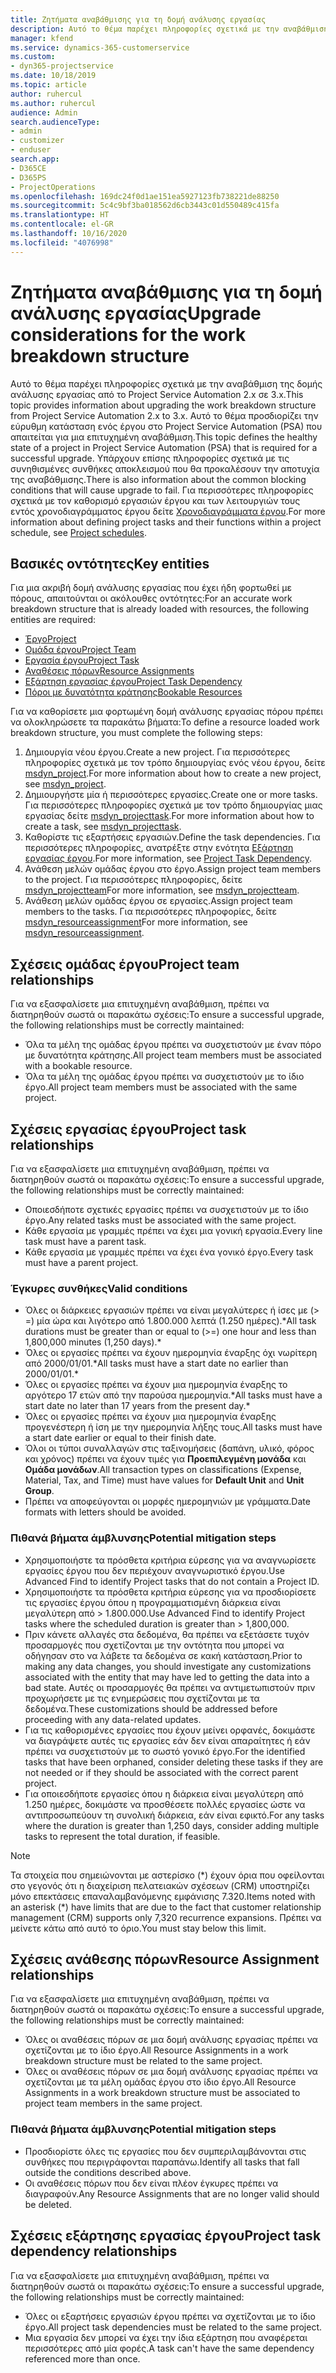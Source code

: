```yaml
---
title: Ζητήματα αναβάθμισης για τη δομή ανάλυσης εργασίας
description: Αυτό το θέμα παρέχει πληροφορίες σχετικά με την αναβάθμιση της δομής ανάλυσης εργασίας από το Project Service Automation 2.x σε 3.x.
manager: kfend
ms.service: dynamics-365-customerservice
ms.custom:
- dyn365-projectservice
ms.date: 10/18/2019
ms.topic: article
author: ruhercul
ms.author: ruhercul
audience: Admin
search.audienceType:
- admin
- customizer
- enduser
search.app:
- D365CE
- D365PS
- ProjectOperations
ms.openlocfilehash: 169dc24f0d1ae151ea5927123fb738221de88250
ms.sourcegitcommit: 5c4c9bf3ba018562d6cb3443c01d550489c415fa
ms.translationtype: HT
ms.contentlocale: el-GR
ms.lasthandoff: 10/16/2020
ms.locfileid: "4076998"
---
```

# <a name="upgrade-considerations-for-the-work-breakdown-structure"></a><span data-ttu-id="d2d38-103">Ζητήματα αναβάθμισης για τη δομή ανάλυσης εργασίας</span><span class="sxs-lookup"><span data-stu-id="d2d38-103">Upgrade considerations for the work breakdown structure</span></span>
<span data-ttu-id="d2d38-104">Αυτό το θέμα παρέχει πληροφορίες σχετικά με την αναβάθμιση της δομής ανάλυσης εργασίας από το Project Service Automation 2.x σε 3.x.</span><span class="sxs-lookup"><span data-stu-id="d2d38-104">This topic provides information about upgrading the work breakdown structure from Project Service Automation 2.x to 3.x.</span></span> <span data-ttu-id="d2d38-105">Αυτό το θέμα προσδιορίζει την εύρυθμη κατάσταση ενός έργου στο Project Service Automation (PSA) που απαιτείται για μια επιτυχημένη αναβάθμιση.</span><span class="sxs-lookup"><span data-stu-id="d2d38-105">This topic defines the healthy state of a project in Project Service Automation (PSA) that is required for a successful upgrade.</span></span> <span data-ttu-id="d2d38-106">Υπάρχουν επίσης πληροφορίες σχετικά με τις συνηθισμένες συνθήκες αποκλεισμού που θα προκαλέσουν την αποτυχία της αναβάθμισης.</span><span class="sxs-lookup"><span data-stu-id="d2d38-106">There is also information about the common blocking conditions that will cause upgrade to fail.</span></span> <span data-ttu-id="d2d38-107">Για περισσότερες πληροφορίες σχετικά με τον καθορισμό εργασιών έργου και των λειτουργιών τους εντός χρονοδιαγράμματος έργου δείτε [Χρονοδιαγράμματα έργου](project-creating.md).</span><span class="sxs-lookup"><span data-stu-id="d2d38-107">For more information about defining project tasks and their functions within a project schedule, see [Project schedules](project-creating.md).</span></span>

## <a name="key-entities"></a><span data-ttu-id="d2d38-108">Βασικές οντότητες</span><span class="sxs-lookup"><span data-stu-id="d2d38-108">Key entities</span></span>
<span data-ttu-id="d2d38-109">Για μια ακριβή δομή ανάλυσης εργασίας που έχει ήδη φορτωθεί με πόρους, απαιτούνται οι ακόλουθες οντότητες:</span><span class="sxs-lookup"><span data-stu-id="d2d38-109">For an accurate work breakdown structure that is already loaded with resources, the following entities are required:</span></span>

- [<span data-ttu-id="d2d38-110">Έργο</span><span class="sxs-lookup"><span data-stu-id="d2d38-110">Project</span></span>](https://docs.microsoft.com/dynamics365/customerengagement/on-premises/developer/entities/msdyn_project)
- [<span data-ttu-id="d2d38-111">Ομάδα έργου</span><span class="sxs-lookup"><span data-stu-id="d2d38-111">Project Team</span></span>](https://docs.microsoft.com/dynamics365/customerengagement/on-premises/developer/entities/msdyn_projectteam)
- [<span data-ttu-id="d2d38-112">Εργασία έργου</span><span class="sxs-lookup"><span data-stu-id="d2d38-112">Project Task</span></span>](https://docs.microsoft.com/dynamics365/customerengagement/on-premises/developer/entities/msdyn_projecttask)
- [<span data-ttu-id="d2d38-113">Αναθέσεις πόρων</span><span class="sxs-lookup"><span data-stu-id="d2d38-113">Resource Assignments</span></span>](https://docs.microsoft.com/dynamics365/customerengagement/on-premises/developer/entities/msdyn_resourceassignment)
- [<span data-ttu-id="d2d38-114">Εξάρτηση εργασίας έργου</span><span class="sxs-lookup"><span data-stu-id="d2d38-114">Project Task Dependency</span></span>](https://docs.microsoft.com/dynamics365/customerengagement/on-premises/developer/entities/msdyn_projecttaskdependency)
- [<span data-ttu-id="d2d38-115">Πόροι με δυνατότητα κράτησης</span><span class="sxs-lookup"><span data-stu-id="d2d38-115">Bookable Resources</span></span>](https://docs.microsoft.com/dynamics365/customerengagement/on-premises/developer/entities/bookableresource)

<span data-ttu-id="d2d38-116">Για να καθορίσετε μια φορτωμένη δομή ανάλυσης εργασίας πόρου πρέπει να ολοκληρώσετε τα παρακάτω βήματα:</span><span class="sxs-lookup"><span data-stu-id="d2d38-116">To define a resource loaded work breakdown structure, you must complete the following steps:</span></span>

1. <span data-ttu-id="d2d38-117">Δημιουργία νέου έργου.</span><span class="sxs-lookup"><span data-stu-id="d2d38-117">Create a new project.</span></span> <span data-ttu-id="d2d38-118">Για περισσότερες πληροφορίες σχετικά με τον τρόπο δημιουργίας ενός νέου έργου, δείτε [msdyn_project](https://docs.microsoft.com/dynamics365/customerengagement/on-premises/developer/entities/msdyn_project).</span><span class="sxs-lookup"><span data-stu-id="d2d38-118">For more information about how to create a new project, see [msdyn_project](https://docs.microsoft.com/dynamics365/customerengagement/on-premises/developer/entities/msdyn_project).</span></span>
2. <span data-ttu-id="d2d38-119">Δημιουργήστε μία ή περισσότερες εργασίες.</span><span class="sxs-lookup"><span data-stu-id="d2d38-119">Create one or more tasks.</span></span> <span data-ttu-id="d2d38-120">Για περισσότερες πληροφορίες σχετικά με τον τρόπο δημιουργίας μιας εργασίας δείτε [msdyn_projecttask](https://docs.microsoft.com/dynamics365/customerengagement/on-premises/developer/entities/msdyn_projecttask).</span><span class="sxs-lookup"><span data-stu-id="d2d38-120">For more information about how to create a task, see [msdyn_projecttask](https://docs.microsoft.com/dynamics365/customerengagement/on-premises/developer/entities/msdyn_projecttask).</span></span>
3. <span data-ttu-id="d2d38-121">Καθορίστε τις εξαρτήσεις εργασιών.</span><span class="sxs-lookup"><span data-stu-id="d2d38-121">Define the task dependencies.</span></span> <span data-ttu-id="d2d38-122">Για περισσότερες πληροφορίες, ανατρέξτε στην ενότητα [Εξάρτηση εργασίας έργου](https://docs.microsoft.com/dynamics365/customerengagement/on-premises/developer/entities/msdyn_projecttaskdependency).</span><span class="sxs-lookup"><span data-stu-id="d2d38-122">For more information, see [Project Task Dependency](https://docs.microsoft.com/dynamics365/customerengagement/on-premises/developer/entities/msdyn_projecttaskdependency).</span></span>
4. <span data-ttu-id="d2d38-123">Ανάθεση μελών ομάδας έργου στο έργο.</span><span class="sxs-lookup"><span data-stu-id="d2d38-123">Assign project team members to the project.</span></span> <span data-ttu-id="d2d38-124">Για περισσότερες πληροφορίες, δείτε [msdyn_projectteam](https://docs.microsoft.com/dynamics365/customerengagement/on-premises/developer/entities/msdyn_projectteam)</span><span class="sxs-lookup"><span data-stu-id="d2d38-124">For more information, see [msdyn_projectteam](https://docs.microsoft.com/dynamics365/customerengagement/on-premises/developer/entities/msdyn_projectteam).</span></span>
5. <span data-ttu-id="d2d38-125">Ανάθεση μελών ομάδας έργου σε εργασίες.</span><span class="sxs-lookup"><span data-stu-id="d2d38-125">Assign project team members to the tasks.</span></span> <span data-ttu-id="d2d38-126">Για περισσότερες πληροφορίες, δείτε [msdyn_resourceassignment](https://docs.microsoft.com/dynamics365/customerengagement/on-premises/developer/entities/msdyn_resourceassignment)</span><span class="sxs-lookup"><span data-stu-id="d2d38-126">For more information, see [msdyn_resourceassignment](https://docs.microsoft.com/dynamics365/customerengagement/on-premises/developer/entities/msdyn_resourceassignment).</span></span>

## <a name="project-team-relationships"></a><span data-ttu-id="d2d38-127">Σχέσεις ομάδας έργου</span><span class="sxs-lookup"><span data-stu-id="d2d38-127">Project team relationships</span></span>

<span data-ttu-id="d2d38-128">Για να εξασφαλίσετε μια επιτυχημένη αναβάθμιση, πρέπει να διατηρηθούν σωστά οι παρακάτω σχέσεις:</span><span class="sxs-lookup"><span data-stu-id="d2d38-128">To ensure a successful upgrade, the following relationships must be correctly maintained:</span></span>
- <span data-ttu-id="d2d38-129">Όλα τα μέλη της ομάδας έργου πρέπει να συσχετιστούν με έναν πόρο με δυνατότητα κράτησης.</span><span class="sxs-lookup"><span data-stu-id="d2d38-129">All project team members must be associated with a bookable resource.</span></span>
- <span data-ttu-id="d2d38-130">Όλα τα μέλη της ομάδας έργου πρέπει να συσχετιστούν με το ίδιο έργο.</span><span class="sxs-lookup"><span data-stu-id="d2d38-130">All project team members must be associated with the same project.</span></span> 

## <a name="project-task-relationships"></a><span data-ttu-id="d2d38-131">Σχέσεις εργασίας έργου</span><span class="sxs-lookup"><span data-stu-id="d2d38-131">Project task relationships</span></span>
<span data-ttu-id="d2d38-132">Για να εξασφαλίσετε μια επιτυχημένη αναβάθμιση, πρέπει να διατηρηθούν σωστά οι παρακάτω σχέσεις:</span><span class="sxs-lookup"><span data-stu-id="d2d38-132">To ensure a successful upgrade, the following relationships must be correctly maintained:</span></span>

- <span data-ttu-id="d2d38-133">Οποιεσδήποτε σχετικές εργασίες πρέπει να συσχετιστούν με το ίδιο έργο.</span><span class="sxs-lookup"><span data-stu-id="d2d38-133">Any related tasks must be associated with the same project.</span></span>
- <span data-ttu-id="d2d38-134">Κάθε εργασία με γραμμές πρέπει να έχει μια γονική εργασία.</span><span class="sxs-lookup"><span data-stu-id="d2d38-134">Every line task must have a parent task.</span></span>
- <span data-ttu-id="d2d38-135">Κάθε εργασία με γραμμές πρέπει να έχει ένα γονικό έργο.</span><span class="sxs-lookup"><span data-stu-id="d2d38-135">Every task must have a parent project.</span></span>

### <a name="valid-conditions"></a><span data-ttu-id="d2d38-136">Έγκυρες συνθήκες</span><span class="sxs-lookup"><span data-stu-id="d2d38-136">Valid conditions</span></span>

- <span data-ttu-id="d2d38-137">Όλες οι διάρκειες εργασιών πρέπει να είναι μεγαλύτερες ή ίσες με (> =) μία ώρα και λιγότερο από 1.800.000 λεπτά (1.250 ημέρες).\*</span><span class="sxs-lookup"><span data-stu-id="d2d38-137">All task durations must be greater than or equal to (>=) one hour and less than 1,800,000 minutes (1,250 days).\*</span></span>
- <span data-ttu-id="d2d38-138">Όλες οι εργασίες πρέπει να έχουν ημερομηνία έναρξης όχι νωρίτερη από 2000/01/01.\*</span><span class="sxs-lookup"><span data-stu-id="d2d38-138">All tasks must have a start date no earlier than 2000/01/01.\*</span></span>
- <span data-ttu-id="d2d38-139">Όλες οι εργασίες πρέπει να έχουν μια ημερομηνία έναρξης το αργότερο 17 ετών από την παρούσα ημερομηνία.\*</span><span class="sxs-lookup"><span data-stu-id="d2d38-139">All tasks must have a start date no later than 17 years from the present day.\*</span></span>
- <span data-ttu-id="d2d38-140">Όλες οι εργασίες πρέπει να έχουν μια ημερομηνία έναρξης προγενέστερη ή ίση με την ημερομηνία λήξης τους.</span><span class="sxs-lookup"><span data-stu-id="d2d38-140">All tasks must have a start date earlier or equal to their finish date.</span></span>
- <span data-ttu-id="d2d38-141">Όλοι οι τύποι συναλλαγών στις ταξινομήσεις (δαπάνη, υλικό, φόρος και χρόνος) πρέπει να έχουν τιμές για **Προεπιλεγμένη μονάδα** και **Ομάδα μονάδων**.</span><span class="sxs-lookup"><span data-stu-id="d2d38-141">All transaction types on classifications (Expense, Material, Tax, and Time) must have values for **Default Unit** and **Unit Group**.</span></span>
- <span data-ttu-id="d2d38-142">Πρέπει να αποφεύγονται οι μορφές ημερομηνιών με γράμματα.</span><span class="sxs-lookup"><span data-stu-id="d2d38-142">Date formats with letters should be avoided.</span></span>

### <a name="potential-mitigation-steps"></a><span data-ttu-id="d2d38-143">Πιθανά βήματα άμβλυνσης</span><span class="sxs-lookup"><span data-stu-id="d2d38-143">Potential mitigation steps</span></span>
- <span data-ttu-id="d2d38-144">Χρησιμοποιήστε τα πρόσθετα κριτήρια εύρεσης για να αναγνωρίσετε εργασίες έργου που δεν περιέχουν αναγνωριστικό έργου.</span><span class="sxs-lookup"><span data-stu-id="d2d38-144">Use Advanced Find to identify Project tasks that do not contain a Project ID.</span></span>
- <span data-ttu-id="d2d38-145">Χρησιμοποιήστε τα πρόσθετα κριτήρια εύρεσης για να προσδιορίσετε τις εργασίες έργου όπου η προγραμματισμένη διάρκεια είναι μεγαλύτερη από > 1.800.000.</span><span class="sxs-lookup"><span data-stu-id="d2d38-145">Use Advanced Find to identify Project tasks where the scheduled duration is greater than > 1,800,000.</span></span>
- <span data-ttu-id="d2d38-146">Πριν κάνετε αλλαγές στα δεδομένα, θα πρέπει να εξετάσετε τυχόν προσαρμογές που σχετίζονται με την οντότητα που μπορεί να οδήγησαν στο να λάβετε τα δεδομένα σε κακή κατάσταση.</span><span class="sxs-lookup"><span data-stu-id="d2d38-146">Prior to making any data changes, you should investigate any customizations associated with the entity that may have led to getting the data into a bad state.</span></span> <span data-ttu-id="d2d38-147">Αυτές οι προσαρμογές θα πρέπει να αντιμετωπιστούν πριν προχωρήσετε με τις ενημερώσεις που σχετίζονται με τα δεδομένα.</span><span class="sxs-lookup"><span data-stu-id="d2d38-147">These customizations should be addressed before proceeding with any data-related updates.</span></span>
- <span data-ttu-id="d2d38-148">Για τις καθορισμένες εργασίες που έχουν μείνει ορφανές, δοκιμάστε να διαγράψετε αυτές τις εργασίες εάν δεν είναι απαραίτητες ή εάν πρέπει να συσχετιστούν με το σωστό γονικό έργο.</span><span class="sxs-lookup"><span data-stu-id="d2d38-148">For the identified tasks that have been orphaned, consider deleting these tasks if they are not needed or if they should be associated with the correct parent project.</span></span>
- <span data-ttu-id="d2d38-149">Για οποιεσδήποτε εργασίες όπου η διάρκεια είναι μεγαλύτερη από 1.250 ημέρες, δοκιμάστε να προσθέσετε πολλές εργασίες ώστε να αντιπροσωπεύουν τη συνολική διάρκεια, εάν είναι εφικτό.</span><span class="sxs-lookup"><span data-stu-id="d2d38-149">For any tasks where the duration is greater than 1,250 days, consider adding multiple tasks to represent the total duration, if feasible.</span></span>

> [!NOTE]
> <span data-ttu-id="d2d38-150">Τα στοιχεία που σημειώνονται με αστερίσκο (\*) έχουν όρια που οφείλονται στο γεγονός ότι η διαχείριση πελατειακών σχέσεων (CRM) υποστηρίζει μόνο επεκτάσεις επαναλαμβανόμενης εμφάνισης 7.320.</span><span class="sxs-lookup"><span data-stu-id="d2d38-150">Items noted with an asterisk (\*) have limits that are due to the fact that customer relationship management (CRM) supports only 7,320 recurrence expansions.</span></span> <span data-ttu-id="d2d38-151">Πρέπει να μείνετε κάτω από αυτό το όριο.</span><span class="sxs-lookup"><span data-stu-id="d2d38-151">You must stay below this limit.</span></span>

## <a name="resource-assignment-relationships"></a><span data-ttu-id="d2d38-152">Σχέσεις ανάθεσης πόρων</span><span class="sxs-lookup"><span data-stu-id="d2d38-152">Resource Assignment relationships</span></span>
<span data-ttu-id="d2d38-153">Για να εξασφαλίσετε μια επιτυχημένη αναβάθμιση, πρέπει να διατηρηθούν σωστά οι παρακάτω σχέσεις:</span><span class="sxs-lookup"><span data-stu-id="d2d38-153">To ensure a successful upgrade, the following relationships must be correctly maintained:</span></span>

- <span data-ttu-id="d2d38-154">Όλες οι αναθέσεις πόρων σε μια δομή ανάλυσης εργασίας πρέπει να σχετίζονται με το ίδιο έργο.</span><span class="sxs-lookup"><span data-stu-id="d2d38-154">All Resource Assignments in a work breakdown structure must be related to the same project.</span></span>
- <span data-ttu-id="d2d38-155">Όλες οι αναθέσεις πόρων σε μια δομή ανάλυσης εργασίας πρέπει να σχετίζονται με τα μέλη ομάδας έργου στο ίδιο έργο.</span><span class="sxs-lookup"><span data-stu-id="d2d38-155">All Resource Assignments in a work breakdown structure must be associated to project team members in the same project.</span></span>

### <a name="potential-mitigation-steps"></a><span data-ttu-id="d2d38-156">Πιθανά βήματα άμβλυνσης</span><span class="sxs-lookup"><span data-stu-id="d2d38-156">Potential mitigation steps</span></span>
- <span data-ttu-id="d2d38-157">Προσδιορίστε όλες τις εργασίες που δεν συμπεριλαμβάνονται στις συνθήκες που περιγράφονται παραπάνω.</span><span class="sxs-lookup"><span data-stu-id="d2d38-157">Identify all tasks that fall outside the conditions described above.</span></span>  
- <span data-ttu-id="d2d38-158">Οι αναθέσεις πόρων που δεν είναι πλέον έγκυρες πρέπει να διαγραφούν.</span><span class="sxs-lookup"><span data-stu-id="d2d38-158">Any Resource Assignments that are no longer valid should be deleted.</span></span>

## <a name="project-task-dependency-relationships"></a><span data-ttu-id="d2d38-159">Σχέσεις εξάρτησης εργασίας έργου</span><span class="sxs-lookup"><span data-stu-id="d2d38-159">Project task dependency relationships</span></span>
<span data-ttu-id="d2d38-160">Για να εξασφαλίσετε μια επιτυχημένη αναβάθμιση, πρέπει να διατηρηθούν σωστά οι παρακάτω σχέσεις:</span><span class="sxs-lookup"><span data-stu-id="d2d38-160">To ensure a successful upgrade, the following relationships must be correctly maintained:</span></span>

- <span data-ttu-id="d2d38-161">Όλες οι εξαρτήσεις εργασιών έργου πρέπει να σχετίζονται με το ίδιο έργο.</span><span class="sxs-lookup"><span data-stu-id="d2d38-161">All project task dependencies must be related to the same project.</span></span>
- <span data-ttu-id="d2d38-162">Μια εργασία δεν μπορεί να έχει την ίδια εξάρτηση που αναφέρεται περισσότερες από μία φορές.</span><span class="sxs-lookup"><span data-stu-id="d2d38-162">A task can't have the same dependency referenced more than once.</span></span>
